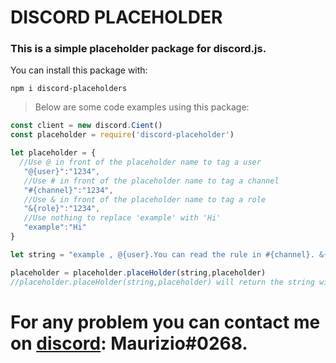 # DISCORD PLACEHOLDER

### This is a simple placeholder package for **discord.js**.
 You can install this package with:
 ```
 npm i discord-placeholders
 ```
 >Below are some code examples using this package:
 ```js
 const client = new discord.Cient()
 const placeholder = require('discord-placeholder')

 let placeholder = {
   //Use @ in front of the placeholder name to tag a user
    "@{user}":"1234",
    //Use # in front of the placeholder name to tag a channel
    "#{channel}":"1234",
    //Use & in front of the placeholder name to tag a role
    "&{role}":"1234",
    //Use nothing to replace 'example' with 'Hi'
    "example":"Hi"
 }

 let string = "example , @{user}.You can read the rule in #{channel}. &{role}"

 placeholder = placeholder.placeHolder(string,placeholder)
 //placeholder.placeHolder(string,placeholder) will return the string with placeholder applied
 ```
 # For any problem you can contact me on [discord](htts://discord.com/): Maurizio#0268.
